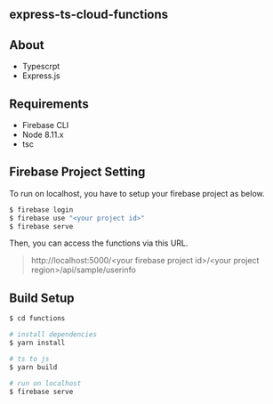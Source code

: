 ## express-ts-cloud-functions

## About
- Typescrpt
- Express.js

## Requirements
- Firebase CLI
- Node 8.11.x
- tsc

## Firebase Project Setting
To run on localhost, you have to setup your firebase project as below.

```bash
$ firebase login
$ firebase use "<your project id>"
$ firebase serve
```

Then, you can access the functions via this URL.

> http://localhost:5000/\<your firebase project id\>/\<your project region\>/api/sample/userinfo


## Build Setup
```bash
$ cd functions

# install dependencies
$ yarn install

# ts to js
$ yarn build

# run on localhost
$ firebase serve
```

